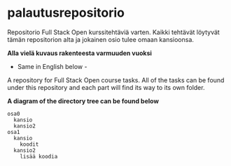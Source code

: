 # palautusrepositorio
Repositorio Full Stack Open kurssitehtäviä varten. Kaikki tehtävät löytyvät tämän repositorion alta ja jokainen osio tulee omaan kansioonsa.

**Alla vielä kuvaus rakenteesta varmuuden vuoksi**

- Same in English below -

A repository for Full Stack Open course tasks. All of the tasks can be found under this repository and each part will find its way to its own folder.

**A diagram of the directory tree can be found below**

```
osa0
  kansio
  kansio2
osa1
  kansio
    koodit
  kansio2
    lisää koodia
```
